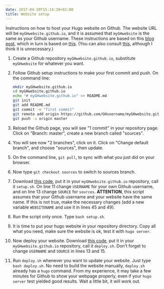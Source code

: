 ```yaml
---
date: 2017-04-20T15:14:39+02:00
title: Website setup
---
```


Instructions on how to host your Hugo website on Github. The website URL will be `myGHwebsite.github.io`, and it is assumed that `myGHwebsite` is the same as your Github username. These instructions are based on this [blog post](https://proquestionasker.github.io/blog/Making_Site/#initializing-github-pages-to-work-with-hugo-and-blogdown), which in turn is based on [this](https://hjdskes.github.io/blog/update-deploying-hugo-on-personal-gh-pages/). (You can also consult [this](https://gohugo.io/tutorials/github-pages-blog/), although I think it is unnecessary.) 

1. Create a Github repository `myGHwebsite.github.io`, substitute `myGHwebsite` for whatever you want.
2. Follow Github setup instructions to make your first commit and push. On the command line:
    
    ```bash
    mkdir myGHwebsite.github.io
    cd myGHwebsite.github.io
    echo "# myGHwebsite.github.io" >> README.md
    git init
    git add README.md
    git commit -m "first commit"
    git remote add origin https://github.com/GHusername/myGHwebsite.github.io.git
    git push -u origin master
    ```
3. Reload the Github page, you will see "1 commit" in your repository page. Click on "Branch: master", create a new branch called "sources".
4. You will see now "2 branches", click on it. Click on "Change default branch", and choose "sources", then update.
5. On the command line, `git pull`, to sync with what you just did on your browser.
6. Now type `git checkout sources` to switch to sources branch.
7. Download [this code](/website_setup/setup.sh/), put it in your `myGHwebsite.github.io` repository, call it `setup.sh`. On line 11 change `USERNAME` for your own Github username, and on line 13 change `SOURCE` for `sources`. **ATTENTION**, this script assumes that your Github username and your website have the same name. If this is not true, make the necessary changes (add a new variable `WEBSITENAME` and use it in lines 45 and 49).
8. Run the script only once. Type `bash setup.sh`.
9. It is time to put your hugo website in your repository directory. Copy all what you need, make sure the website is ok, test it with `hugo server`.
10. Now deploy your website. Download [this code](/website_setup/deploy.sh/), put it in your `myGHwebsite.github.io` repository, call it `deploy.sh`. Don't forget to change `USERNAME` and `SOURCE` in lines 13 and 15.
11. Run `deploy.sh` whenever you want to update your website. Just type `bash deploy.sh`. No need to build the website manually, `deploy.sh` already has a `hugo` command. From my experience, it may take a few minutes for Github to show your webpage properly, even if your `hugo server` test yielded good results. Wait a little bit, it will work out.